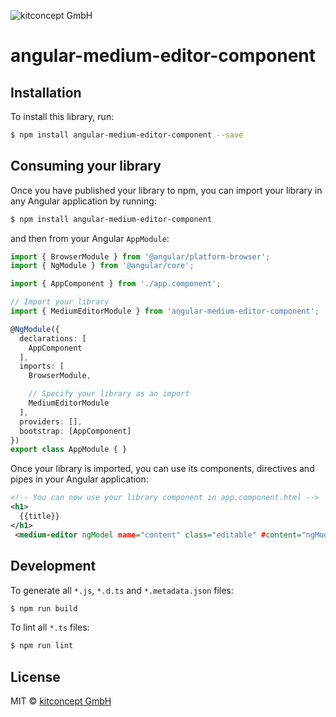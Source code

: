 ![kitconcept GmbH](https://kitconcept.de/logo.png)

# angular-medium-editor-component

## Installation

To install this library, run:

```bash
$ npm install angular-medium-editor-component --save
```

## Consuming your library

Once you have published your library to npm, you can import your library in any Angular application by running:

```bash
$ npm install angular-medium-editor-component
```

and then from your Angular `AppModule`:

```typescript
import { BrowserModule } from '@angular/platform-browser';
import { NgModule } from '@angular/core';

import { AppComponent } from './app.component';

// Import your library
import { MediumEditorModule } from 'angular-medium-editor-component';

@NgModule({
  declarations: [
    AppComponent
  ],
  imports: [
    BrowserModule,

    // Specify your library as an import
    MediumEditorModule
  ],
  providers: [],
  bootstrap: [AppComponent]
})
export class AppModule { }
```

Once your library is imported, you can use its components, directives and pipes in your Angular application:

```xml
<!-- You can now use your library component in app.component.html -->
<h1>
  {{title}}
</h1>
 <medium-editor ngModel name="content" class="editable" #content="ngModel"></medium-editor>

```

## Development

To generate all `*.js`, `*.d.ts` and `*.metadata.json` files:

```bash
$ npm run build
```

To lint all `*.ts` files:

```bash
$ npm run lint
```

## License

MIT © [kitconcept GmbH](mailto:info@kitconcept.com)
